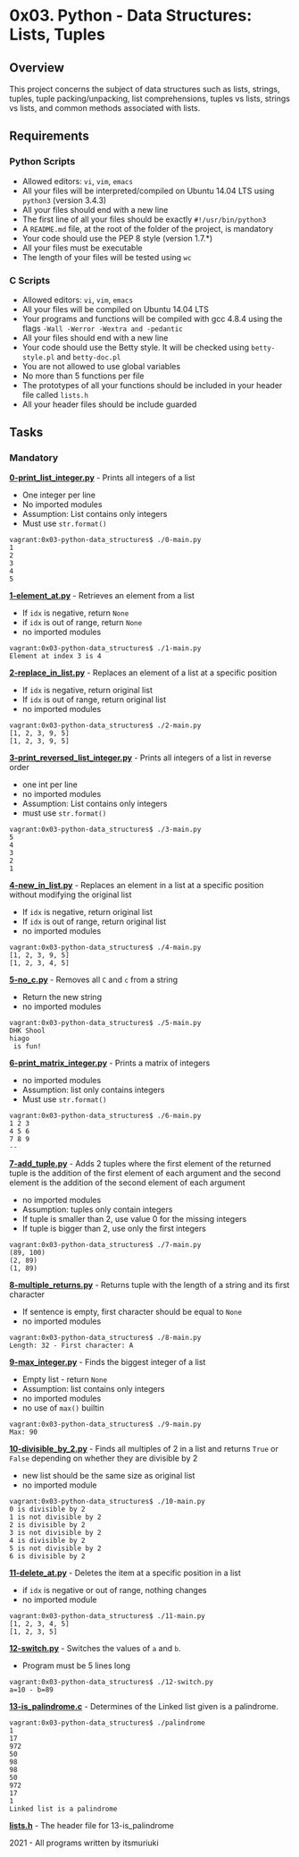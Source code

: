 # 0x03. Python - Data Structures: Lists, Tuples

## Overview
This project concerns the subject of data structures such as lists, strings, tuples, tuple packing/unpacking, list comprehensions, tuples vs lists, strings vs lists, and common methods associated with lists.

## Requirements
### Python Scripts
* Allowed editors: `vi`, `vim`, `emacs`
* All your files will be interpreted/compiled on Ubuntu 14.04 LTS using `python3` (version 3.4.3)
* All your files should end with a new line
* The first line of all your files should be exactly `#!/usr/bin/python3`
* A `README.md` file, at the root of the folder of the project, is mandatory
* Your code should use the PEP 8 style (version 1.7.*)
* All your files must be executable
* The length of your files will be tested using `wc`

### C Scripts
* Allowed editors: `vi`, `vim`, `emacs`
* All your files will be compiled on Ubuntu 14.04 LTS
* Your programs and functions will be compiled with gcc 4.8.4 using the flags `-Wall -Werror -Wextra and -pedantic`
* All your files should end with a new line
* Your code should use the Betty style. It will be checked using `betty-style.pl` and `betty-doc.pl`
* You are not allowed to use global variables
* No more than 5 functions per file
* The prototypes of all your functions should be included in your header file called `lists.h`
* All your header files should be include guarded

## Tasks
### Mandatory
**[0-print_list_integer.py](0-print_list_integer.py)** - Prints all integers of a list
* One integer per line
* No imported modules
* Assumption: List contains only integers
* Must use `str.format()`
```
vagrant:0x03-python-data_structures$ ./0-main.py
1
2
3
4
5
```

**[1-element_at.py](1-element_at.py)** - Retrieves an element from a list
* If `idx` is negative, return `None`
* if `idx` is out of range, return `None`
* no imported modules
```
vagrant:0x03-python-data_structures$ ./1-main.py
Element at index 3 is 4
```

**[2-replace_in_list.py](2-replace_in_list.py)** - Replaces an element of a list at a specific position
* If `idx` is negative, return original list
* If `idx` is out of range, return original list
* no imported modules
```
vagrant:0x03-python-data_structures$ ./2-main.py
[1, 2, 3, 9, 5]
[1, 2, 3, 9, 5]
```

**[3-print_reversed_list_integer.py](3-print_reversed_list_integer.py)** - Prints all integers of a list in reverse order
* one int per line
* no imported modules
* Assumption: List contains only integers
* must use `str.format()`
```
vagrant:0x03-python-data_structures$ ./3-main.py
5
4
3
2
1
```

**[4-new_in_list.py](4-new_in_list.py)** - Replaces an element in a list at a specific position without modifying the original list
* If `idx` is negative, return original list
* If `idx` is out of range, return original list
* no imported modules
```
vagrant:0x03-python-data_structures$ ./4-main.py
[1, 2, 3, 9, 5]
[1, 2, 3, 4, 5]
```

**[5-no_c.py](5-no_c.py)** - Removes all `C` and `c` from a string
* Return the new string
* no imported modules
```
vagrant:0x03-python-data_structures$ ./5-main.py
DHK Shool
hiago
 is fun!
 ```

 **[6-print_matrix_integer.py](6-print_matrix_integer.py)** - Prints a matrix of integers
 * no imported modules
 * Assumption: list only contains integers
 * Must use `str.format()`
 ```
 vagrant:0x03-python-data_structures$ ./6-main.py
 1 2 3
 4 5 6
 7 8 9
 --

 ```

 **[7-add_tuple.py](7-add_tuple.py)** - Adds 2 tuples where the first element of the returned tuple is the addition of the first element of each argument and the second element is the addition of the second element of each argument
 * no imported modules
 * Assumption: tuples only contain integers
 * If tuple is smaller than 2, use value 0 for the missing integers
 * If tuple is bigger than 2, use only the first integers
 ```
 vagrant:0x03-python-data_structures$ ./7-main.py
 (89, 100)
 (2, 89)
 (1, 89)
 ```

 **[8-multiple_returns.py](8-multiple_returns.py)** - Returns tuple with the length of a string and its first character
 * If sentence is empty, first character should be equal to `None`
 * no imported modules
 ```
 vagrant:0x03-python-data_structures$ ./8-main.py
 Length: 32 - First character: A
 ```

 **[9-max_integer.py](9-max_integer.py)** - Finds the biggest integer of a list
 * Empty list - return `None`
 * Assumption: list contains only integers
 * no imported modules
 * no use of `max()` builtin
 ```
 vagrant:0x03-python-data_structures$ ./9-main.py
 Max: 90
 ```

 **[10-divisible_by_2.py](10-divisible_by_2.py)** - Finds all multiples of 2 in a list and returns `True` or `False` depending on whether they are divisible by 2
 * new list should be the same size as original list
 * no imported module
 ```
 vagrant:0x03-python-data_structures$ ./10-main.py
 0 is divisible by 2
 1 is not divisible by 2
 2 is divisible by 2
 3 is not divisible by 2
 4 is divisible by 2
 5 is not divisible by 2
 6 is divisible by 2
 ```

 **[11-delete_at.py](11-delete_at.py)** - Deletes the item at a specific position in a list
 * if `idx` is negative or out of range, nothing changes
 * no imported module
 ```
 vagrant:0x03-python-data_structures$ ./11-main.py
 [1, 2, 3, 4, 5]
 [1, 2, 3, 5]
 ```

 **[12-switch.py](12-switch.py)** - Switches the values of `a` and `b`.
 * Program must be 5 lines long
 ```
 vagrant:0x03-python-data_structures$ ./12-switch.py
 a=10 - b=89
 ```

 **[13-is_palindrome.c](13-is_palindrome.c)** - Determines of the Linked list given is a palindrome.
 ```
 vagrant:0x03-python-data_structures$ ./palindrome
 1
 17
 972
 50
 98
 98
 50
 972
 17
 1
 Linked list is a palindrome
 ```

 **[lists.h](lists.h)** - The header file for 13-is_palindrome

 2021 - All programs written by itsmuriuki